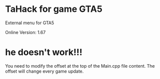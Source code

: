 # TaHack for game GTA5
External menu for GTA5

Online Version: 1.67

# he doesn't work!!!
You need to modify the offset at the top of the Main.cpp file content. The offset will change every game update.
